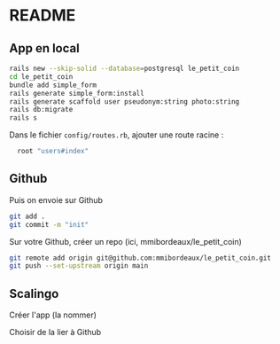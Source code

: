 # README

## App en local 

```bash
rails new --skip-solid --database=postgresql le_petit_coin
cd le_petit_coin
bundle add simple_form
rails generate simple_form:install
rails generate scaffold user pseudonym:string photo:string
rails db:migrate
rails s
```

Dans le fichier `config/routes.rb`, ajouter une route racine : 

```ruby
  root "users#index"
```

## Github

Puis on envoie sur Github
```bash
git add .
git commit -m "init"
```

Sur votre Github, créer un repo (ici, mmibordeaux/le_petit_coin)
```bash
git remote add origin git@github.com:mmibordeaux/le_petit_coin.git
git push --set-upstream origin main
```

## Scalingo

Créer l'app (la nommer)

Choisir de la lier à Github